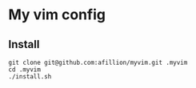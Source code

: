 # My vim config

## Install
```
git clone git@github.com:afillion/myvim.git .myvim
cd .myvim
./install.sh
```
